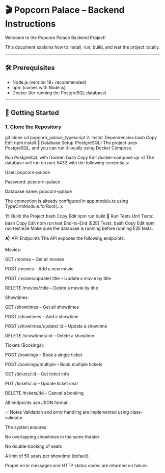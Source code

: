 # 🎬 Popcorn Palace – Backend Instructions

Welcome to the Popcorn Palace Backend Project!

This document explains how to install, run, build, and test the project locally.

---

## 🛠️ Prerequisites

- Node.js (version 18+ recommended)
- npm (comes with Node.js)
- Docker (for running the PostgreSQL database)

---

## 🚀 Getting Started

### 1. Clone the Repository


git clone <your-repo-url>
cd popcorn_palace_typescript
2. Install Dependencies
bash
Copy
Edit
npm install
🐘 Database Setup (PostgreSQL)
The project uses PostgreSQL, and you can run it locally using Docker Compose.

Run PostgreSQL with Docker:
bash
Copy
Edit
docker-compose up -d
The database will run on port 5432 with the following credentials:

User: popcorn-palace

Password: popcorn-palace

Database name: popcorn-palace

The connection is already configured in app.module.ts using TypeOrmModule.forRoot(...).

🏗️ Build the Project
bash
Copy
Edit
npm run build
🧪 Run Tests
Unit Tests:
bash
Copy
Edit
npm run test
End-to-End (E2E) Tests:
bash
Copy
Edit
npm run test:e2e
Make sure the database is running before running E2E tests.

📬 API Endpoints
The API exposes the following endpoints:

Movies:

GET /movies – Get all movies

POST /movies – Add a new movie

POST /movies/update/:title – Update a movie by title

DELETE /movies/:title – Delete a movie by title

Showtimes:

GET /showtimes – Get all showtimes

POST /showtimes – Add a showtime

POST /showtimes/update/:id – Update a showtime

DELETE /showtimes/:id – Delete a showtime

Tickets (Bookings):

POST /bookings – Book a single ticket

POST /bookings/multiple – Book multiple tickets

GET /tickets/:id – Get ticket info

PUT /tickets/:id – Update ticket seat

DELETE /tickets/:id – Cancel a booking

All endpoints use JSON format.

✅ Notes
Validation and error handling are implemented using class-validator.

The system ensures:

No overlapping showtimes in the same theater

No double-booking of seats

A limit of 50 seats per showtime (default)

Proper error messages and HTTP status codes are returned on failure.
